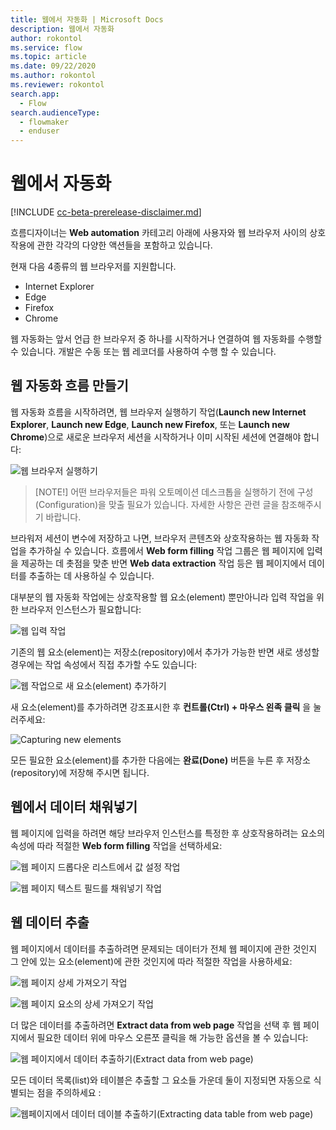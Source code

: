 ```yaml
---
title: 웹에서 자동화 | Microsoft Docs
description: 웹에서 자동화
author: rokontol
ms.service: flow
ms.topic: article
ms.date: 09/22/2020
ms.author: rokontol
ms.reviewer: rokontol
search.app: 
  - Flow
search.audienceType: 
  - flowmaker
  - enduser
---
```


# 웹에서 자동화

[!INCLUDE [cc-beta-prerelease-disclaimer.md](../../includes/cc-beta-prerelease-disclaimer.md)]

흐름디자이너는 **Web automation** 카테고리 아래에 사용자와 웹 브라우저 사이의 상호작용에 관한 각각의 다양한 액션들을 포함하고 있습니다.

현재 다음 4종류의 웹 브라우저를 지원합니다.

* Internet Explorer
* Edge
* Firefox
* Chrome

웹 자동화는 앞서 언급 한 브라우저 중 하나를 시작하거나 연결하여 웹 자동화를 수행할 수 있습니다. 개발은 수동 또는 웹 레코더를 사용하여 수행 할 수 있습니다.

## 웹 자동화 흐름 만들기

웹 자동화 흐름을 시작하려면, 웹 브라우저 실행하기 작업(**Launch new Internet Explorer**, **Launch new Edge**, **Launch new Firefox**, 또는 **Launch new Chrome**)으로 새로운 브라우저 세션을 시작하거나 이미 시작된 세션에 연결해야 합니다:

![웹 브라우저 실행하기](../media/web-automation/launch-web-browser-action.png)

> [NOTE!]
> 어떤 브라우저들은 파워 오토메이션 데스크톱을 실행하기 전에 구성(Configuration)을 맞출 필요가 있습니다. 자세한 사항은 관련 글을 참조해주시기 바랍니다.

브라워저 세션이 변수에 저장하고 나면, 브라우저 콘텐츠와 상호작용하는 웹 자동화 작업을 추가하실 수 있습니다. 흐름에서 **Web form filling** 작업 그룹은 웹 페이지에 입력을 제공하는 데 촛점을 맞춘 반면 **Web data extraction** 작업 등은 웹 페이지에서 데이터를 추출하는 데 사용하실 수 있습니다.

대부분의 웹 자동화 작업에는 상호작용할 웹 요소(element) 뿐만아니라 입력 작업을 위한 브라우저 인스턴스가 필요합니다:

![웹 입력 작업](.\media\web-automation\web-action-inputs.png)

기존의 웹 요소(element)는 저장소(repository)에서 추가가 가능한 반면 새로 생성할 경우에는 작업 속성에서 직접 추가할 수도 있습니다:

![웹 작업으로 새 요소(element) 추가하기](.\media\web-automation\adding-new-elements-through-a-web-action.png)

새 요소(element)를 추가하려면 강조표시한 후 **컨트롤(Ctrl) + 마우스 왼족 클릭** 을 눌러주세요:

![Capturing new elements](.\media\web-automation\capturing-new-elements.png)

모든 필요한 요소(element)를 추가한 다음에는 **완료(Done)** 버튼을 누른 후 저장소(repository)에 저장해 주시면 됩니다.

## 웹에서 데이터 채워넣기

웹 페이지에 입력을 하려면 해당 브라우저 인스턴스를 특정한 후 상호작용하려는 요소의 속성에 따라 적절한 **Web form filling** 작업을 선택하세요:

![웹 페이지 드롭다운 리스트에서 값 설정 작업](.\media\web-automation\set-drop-down-list-value-on-web-page-action.png)

![웹 페이지 텍스트 필드를 채워넣기 작업](.\media\web-automation\populate-text-field-on-web-page-action.png)

## 웹 데이터 추출

웹 페이지에서 데이터를 추출하려면 문제되는 데이터가 전체 웹 페이지에 관한 것인지 그 안에 있는 요소(element)에 관한 것인지에 따라 적절한 작업을 사용하세요:

![웹 페이지 상세 가져오기 작업](.\media\web-automation\get-details-of-web-page-action.png)

![웹 페이지 요소의 상세 가져오기 작업](.\media\web-automation\get-details-of-element-on-web-page-action.png)

더 많은 데이터를 추출하려면 **Extract data from web page** 작업을 선택 후 웹 페이지에서 필요한 데이터 위에 마우스 오른쪼 클릭을 해 가능한 옵션을 볼 수 있습니다:

![웹 페이지에서 데이터 추출하기(Extract data from web page)](.\media\web-automation\extracting-data-from-web-page.png)

모든 데이터 목록(list)와 테이블은 추출할 그 요소들 가운데 둘이 지정되면 자동으로 식별되는 점을 주의하세요
:

![웹페이지에서 데이터 데이블 추출하기(Extracting data table from web page)](.\media\web-automation\extracting-data-table-from-web-page.png)

